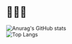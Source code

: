 # 🦍🦍🦍
![Anurag's GitHub stats](https://github-readme-stats.vercel.app/api?username=dobytchick&show_icons=true&theme=dark)<br>
![Top Langs](https://github-readme-stats.vercel.app/api/top-langs/?username=dobytchick&theme=dark)
